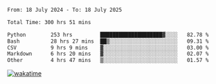 <!--START_SECTION:waka-->

```txt
From: 18 July 2024 - To: 18 July 2025

Total Time: 300 hrs 51 mins

Python        253 hrs         ████████████████████▓░░░░   82.78 %
Bash          28 hrs 27 mins  ██▒░░░░░░░░░░░░░░░░░░░░░░   09.31 %
CSV           9 hrs 9 mins    ▓░░░░░░░░░░░░░░░░░░░░░░░░   03.00 %
Markdown      6 hrs 20 mins   ▓░░░░░░░░░░░░░░░░░░░░░░░░   02.07 %
Other         4 hrs 47 mins   ▒░░░░░░░░░░░░░░░░░░░░░░░░   01.57 %
```

<!--END_SECTION:waka-->
[![wakatime](https://wakatime.com/badge/user/5f89a63a-5294-4958-ad30-2b3455e63f2a.svg)](https://wakatime.com/@5f89a63a-5294-4958-ad30-2b3455e63f2a)
